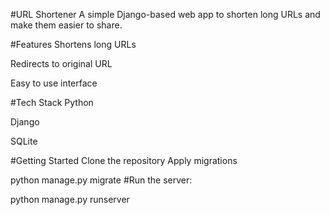 #URL Shortener
A simple Django-based web app to shorten long URLs and make them easier to share.

#Features
Shortens long URLs

Redirects to original URL

Easy to use interface

#Tech Stack
Python

Django

SQLite

#Getting Started
Clone the repository
Apply migrations

python manage.py migrate
#Run the server:

python manage.py runserver
